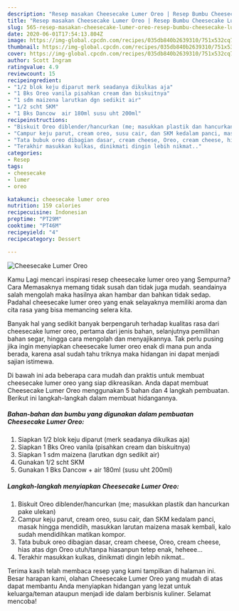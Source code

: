 ```yaml
---
description: "Resep masakan Cheesecake Lumer Oreo | Resep Bumbu Cheesecake Lumer Oreo Yang Sempurna"
title: "Resep masakan Cheesecake Lumer Oreo | Resep Bumbu Cheesecake Lumer Oreo Yang Sempurna"
slug: 565-resep-masakan-cheesecake-lumer-oreo-resep-bumbu-cheesecake-lumer-oreo-yang-sempurna
date: 2020-06-01T17:54:13.804Z
image: https://img-global.cpcdn.com/recipes/035db840b2639310/751x532cq70/cheesecake-lumer-oreo-foto-resep-utama.jpg
thumbnail: https://img-global.cpcdn.com/recipes/035db840b2639310/751x532cq70/cheesecake-lumer-oreo-foto-resep-utama.jpg
cover: https://img-global.cpcdn.com/recipes/035db840b2639310/751x532cq70/cheesecake-lumer-oreo-foto-resep-utama.jpg
author: Scott Ingram
ratingvalue: 4.9
reviewcount: 15
recipeingredient:
- "1/2 blok keju diparut merk seadanya dikulkas aja"
- "1 Bks Oreo vanila pisahkan cream dan biskuitnya"
- "1 sdm maizena larutkan dgn sedikit air"
- "1/2 scht SKM"
- "1 Bks Dancow  air 180ml susu uht 200ml"
recipeinstructions:
- "Biskuit Oreo diblender/hancurkan (me; masukkan plastik dan hancurkan pake ulekan)"
- "Campur keju parut, cream oreo, susu cair, dan SKM kedalam panci, masak hingga mendidih, masukkan larutan maizena masak kembali, kalo sudah mendidihkan matikan kompor."
- "Tata bubuk oreo dibagian dasar, cream cheese, Oreo, cream cheese, hias atas dgn Oreo utuh/tanpa hiasanpun tetep enak, heheee..."
- "Terakhir masukkan kulkas, dinikmati dingin lebih nikmat.."
categories:
- Resep
tags:
- cheesecake
- lumer
- oreo

katakunci: cheesecake lumer oreo 
nutrition: 159 calories
recipecuisine: Indonesian
preptime: "PT29M"
cooktime: "PT46M"
recipeyield: "4"
recipecategory: Dessert

---
```



![Cheesecake Lumer Oreo](https://img-global.cpcdn.com/recipes/035db840b2639310/751x532cq70/cheesecake-lumer-oreo-foto-resep-utama.jpg)

Kamu Lagi mencari inspirasi resep cheesecake lumer oreo yang Sempurna? Cara Memasaknya memang tidak susah dan tidak juga mudah. seandainya salah mengolah maka hasilnya akan hambar dan bahkan tidak sedap. Padahal cheesecake lumer oreo yang enak selayaknya memiliki aroma dan cita rasa yang bisa memancing selera kita.

Banyak hal yang sedikit banyak berpengaruh terhadap kualitas rasa dari cheesecake lumer oreo, pertama dari jenis bahan, selanjutnya pemilihan bahan segar, hingga cara mengolah dan menyajikannya. Tak perlu pusing jika ingin menyiapkan cheesecake lumer oreo enak di mana pun anda berada, karena asal sudah tahu triknya maka hidangan ini dapat menjadi sajian istimewa.




Di bawah ini ada beberapa cara mudah dan praktis untuk membuat cheesecake lumer oreo yang siap dikreasikan. Anda dapat membuat Cheesecake Lumer Oreo menggunakan 5 bahan dan 4 langkah pembuatan. Berikut ini langkah-langkah dalam membuat hidangannya.

<!--inarticleads1-->

##### Bahan-bahan dan bumbu yang digunakan dalam pembuatan Cheesecake Lumer Oreo:

1. Siapkan 1/2 blok keju diparut (merk seadanya dikulkas aja)
1. Siapkan 1 Bks Oreo vanila (pisahkan cream dan biskuitnya)
1. Siapkan 1 sdm maizena (larutkan dgn sedikit air)
1. Gunakan 1/2 scht SKM
1. Gunakan 1 Bks Dancow + air 180ml (susu uht 200ml)




<!--inarticleads2-->

##### Langkah-langkah menyiapkan Cheesecake Lumer Oreo:

1. Biskuit Oreo diblender/hancurkan (me; masukkan plastik dan hancurkan pake ulekan)
1. Campur keju parut, cream oreo, susu cair, dan SKM kedalam panci, masak hingga mendidih, masukkan larutan maizena masak kembali, kalo sudah mendidihkan matikan kompor.
1. Tata bubuk oreo dibagian dasar, cream cheese, Oreo, cream cheese, hias atas dgn Oreo utuh/tanpa hiasanpun tetep enak, heheee...
1. Terakhir masukkan kulkas, dinikmati dingin lebih nikmat..




Terima kasih telah membaca resep yang kami tampilkan di halaman ini. Besar harapan kami, olahan Cheesecake Lumer Oreo yang mudah di atas dapat membantu Anda menyiapkan hidangan yang lezat untuk keluarga/teman ataupun menjadi ide dalam berbisnis kuliner. Selamat mencoba!
